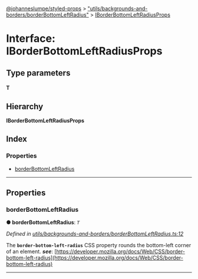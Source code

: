 [@johanneslumpe/styled-props](../README.md) > ["utils/backgrounds-and-borders/borderBottomLeftRadius"](../modules/_utils_backgrounds_and_borders_borderbottomleftradius_.md) > [IBorderBottomLeftRadiusProps](../interfaces/_utils_backgrounds_and_borders_borderbottomleftradius_.iborderbottomleftradiusprops.md)

# Interface: IBorderBottomLeftRadiusProps

## Type parameters
#### T 
## Hierarchy

**IBorderBottomLeftRadiusProps**

## Index

### Properties

* [borderBottomLeftRadius](_utils_backgrounds_and_borders_borderbottomleftradius_.iborderbottomleftradiusprops.md#borderbottomleftradius)

---

## Properties

<a id="borderbottomleftradius"></a>

###  borderBottomLeftRadius

**● borderBottomLeftRadius**: *`T`*

*Defined in [utils/backgrounds-and-borders/borderBottomLeftRadius.ts:12](https://github.com/johanneslumpe/styled-props/blob/3abf398/src/utils/backgrounds-and-borders/borderBottomLeftRadius.ts#L12)*

The **`border-bottom-left-radius`** CSS property rounds the bottom-left corner of an element.
*__see__*: [https://developer.mozilla.org/docs/Web/CSS/border-bottom-left-radius](https://developer.mozilla.org/docs/Web/CSS/border-bottom-left-radius)

___

